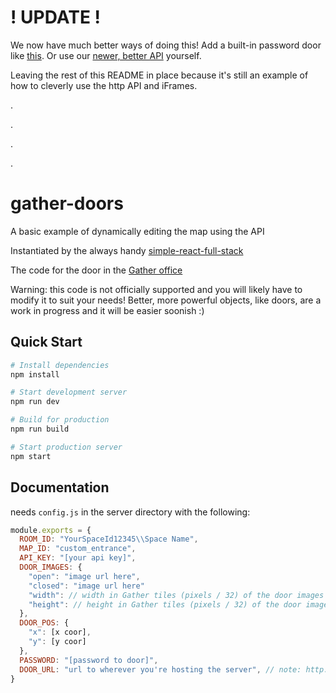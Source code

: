 # ! UPDATE !

We now have much better ways of doing this!
Add a built-in password door like [this](https://gather.trydiscourse.com/t/looking-for-help-connecting-to-the-api-and-also-which-event-to-use-to-gate-access-to-a-room/31/14).
Or use our [newer, better API](https://gathertown.notion.site/Gather-Websocket-API-bf2d5d4526db412590c3579c36141063) yourself.

Leaving the rest of this README in place because it's still an example of how to cleverly use the http API and iFrames.

.

.

.

.


# gather-doors

A basic example of dynamically editing the map using the API

Instantiated by the always handy [simple-react-full-stack](https://github.com/crsandeep/simple-react-full-stack)

The code for the door in the [Gather office](https://staging.gather.town/app/oxrhEtb3sV7VutbQ/GatherOffice)

Warning: this code is not officially supported and you will likely have to modify it to suit your needs!
Better, more powerful objects, like doors, are a work in progress and it will be easier soonish :)

## Quick Start

```bash
# Install dependencies
npm install

# Start development server
npm run dev

# Build for production
npm run build

# Start production server
npm start
```

## Documentation

needs `config.js` in the server directory with the following:

```js
module.exports = {
  ROOM_ID: "YourSpaceId12345\\Space Name",
  MAP_ID: "custom_entrance",
  API_KEY: "[your api key]",
  DOOR_IMAGES: {
    "open": "image url here",
    "closed": "image url here"
    "width": // width in Gather tiles (pixels / 32) of the door images
    "height": // height in Gather tiles (pixels / 32) of the door images
  },
  DOOR_POS: {
    "x": [x coor],
    "y": [y coor]
  },
  PASSWORD: "[password to door]",
  DOOR_URL: "url to wherever you're hosting the server", // note: http://localhost:3000 will NOT work, because only https is allowed in iFrames on https domains :P
}
```
